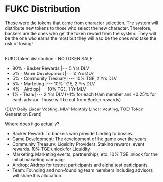 # FUKC Distribution

These were the tokens that come from character selection. The system will distribute new tokens to those who select the new character. Therefore, backers are the ones who get the token reward from the system. They will be the one who earns the most but they will also be the ones who take the risk of losing!

\
FUKC token distribution - NO TOKEN SALE

* 80% - Backer Rewards |--- 5 Yrs DLV
* 5% - Game Development |--- 2 Yrs DLV
* 5% - Community Tresuary |--- 10% TGE, 2 Yrs DLV
* 5% - Marketing |--- 10% TGE, 2 Yrs DLV
* 4% - Airdrop|--- 10% TGE, 1 Yr MLV
* 1% - Team |--- 2 Yrs DLV (+1% for each team member and +0.25% for each advisor. Those will be cut from Backer rewards)

(DLV: Daily Linear Vesting, MLV: Monthly Linear Vesting, TGE: Token Generation Event)

Where does it go actually?

* Backer Reward: To backers who provide funding to bosses.
* Game Development: The development of the game over the years
* Community Treasury: Liquidity Providers, Staking rewards, event rewards. 10% TGE unlock for Liquidity
* Marketing: Marketing events, partnerships, etc. 10% TGE unlock for the initial marketing campaign
* Airdrop: Airdrop for testnet participants and alpha test participants.
* Team: Founding and non-founding team members including advisors will share this allocation.

